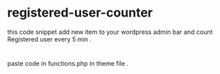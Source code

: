 # registered-user-counter
this code snippet add new item to your wordpress admin bar and count Registered user
 every 5 min .
#
paste code in functions.php in theme file .
